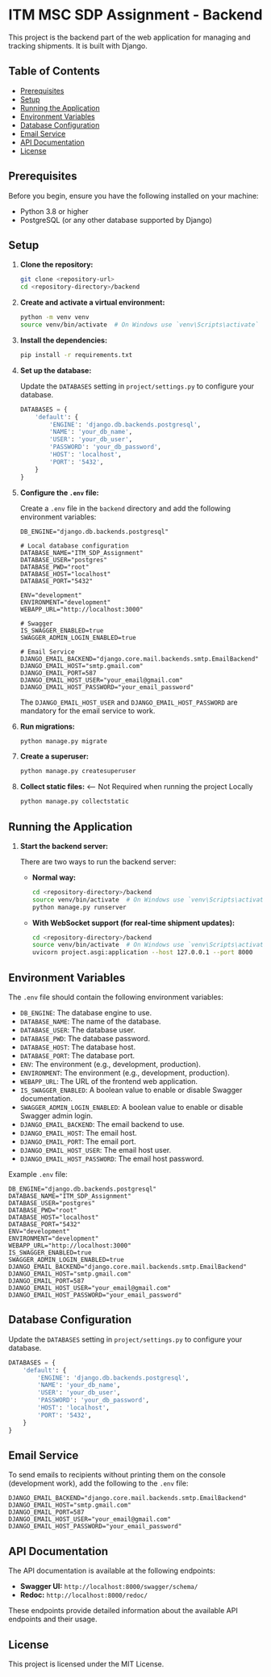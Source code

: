 # ITM MSC SDP Assignment - Backend

This project is the backend part of the web application for managing and tracking shipments. It is built with Django.

## Table of Contents

- [Prerequisites](#prerequisites)
- [Setup](#setup)
- [Running the Application](#running-the-application)
- [Environment Variables](#environment-variables)
- [Database Configuration](#database-configuration)
- [Email Service](#email-service)
- [API Documentation](#api-documentation)
- [License](#license)

## Prerequisites

Before you begin, ensure you have the following installed on your machine:

- Python 3.8 or higher
- PostgreSQL (or any other database supported by Django)

## Setup

1. **Clone the repository:**

    ```bash
    git clone <repository-url>
    cd <repository-directory>/backend
    ```

2. **Create and activate a virtual environment:**

    ```bash
    python -m venv venv
    source venv/bin/activate  # On Windows use `venv\Scripts\activate`
    ```

3. **Install the dependencies:**

    ```bash
    pip install -r requirements.txt
    ```

4. **Set up the database:**

    Update the `DATABASES` setting in `project/settings.py` to configure your database.

    ```python
    DATABASES = {
        'default': {
            'ENGINE': 'django.db.backends.postgresql',
            'NAME': 'your_db_name',
            'USER': 'your_db_user',
            'PASSWORD': 'your_db_password',
            'HOST': 'localhost',
            'PORT': '5432',
        }
    }
    ```

5. **Configure the `.env` file:**

    Create a `.env` file in the `backend` directory and add the following environment variables:

    ```env
    DB_ENGINE="django.db.backends.postgresql"

    # Local database configuration
    DATABASE_NAME="ITM_SDP_Assignment"
    DATABASE_USER="postgres"
    DATABASE_PWD="root"
    DATABASE_HOST="localhost"
    DATABASE_PORT="5432"

    ENV="development"
    ENVIRONMENT="development"
    WEBAPP_URL="http://localhost:3000"

    # Swagger
    IS_SWAGGER_ENABLED=true
    SWAGGER_ADMIN_LOGIN_ENABLED=true

    # Email Service
    DJANGO_EMAIL_BACKEND="django.core.mail.backends.smtp.EmailBackend"
    DJANGO_EMAIL_HOST="smtp.gmail.com"
    DJANGO_EMAIL_PORT=587
    DJANGO_EMAIL_HOST_USER="your_email@gmail.com"
    DJANGO_EMAIL_HOST_PASSWORD="your_email_password"
    ```

    The `DJANGO_EMAIL_HOST_USER` and `DJANGO_EMAIL_HOST_PASSWORD` are mandatory for the email service to work.

6. **Run migrations:**

    ```bash
    python manage.py migrate
    ```

7. **Create a superuser:**

    ```bash
    python manage.py createsuperuser
    ```

8. **Collect static files:** <-- Not Required when running the project Locally

    ```bash
    python manage.py collectstatic
    ```

## Running the Application

1. **Start the backend server:**

    There are two ways to run the backend server:

    - **Normal way:**

        ```bash
        cd <repository-directory>/backend
        source venv/bin/activate  # On Windows use `venv\Scripts\activate`
        python manage.py runserver
        ```

    - **With WebSocket support (for real-time shipment updates):**

        ```bash
        cd <repository-directory>/backend
        source venv/bin/activate  # On Windows use `venv\Scripts\activate`
        uvicorn project.asgi:application --host 127.0.0.1 --port 8000
        ```

## Environment Variables

The `.env` file should contain the following environment variables:

- `DB_ENGINE`: The database engine to use.
- `DATABASE_NAME`: The name of the database.
- `DATABASE_USER`: The database user.
- `DATABASE_PWD`: The database password.
- `DATABASE_HOST`: The database host.
- `DATABASE_PORT`: The database port.
- `ENV`: The environment (e.g., development, production).
- `ENVIRONMENT`: The environment (e.g., development, production).
- `WEBAPP_URL`: The URL of the frontend web application.
- `IS_SWAGGER_ENABLED`: A boolean value to enable or disable Swagger documentation.
- `SWAGGER_ADMIN_LOGIN_ENABLED`: A boolean value to enable or disable Swagger admin login.
- `DJANGO_EMAIL_BACKEND`: The email backend to use.
- `DJANGO_EMAIL_HOST`: The email host.
- `DJANGO_EMAIL_PORT`: The email port.
- `DJANGO_EMAIL_HOST_USER`: The email host user.
- `DJANGO_EMAIL_HOST_PASSWORD`: The email host password.

Example `.env` file:

```env
DB_ENGINE="django.db.backends.postgresql"
DATABASE_NAME="ITM_SDP_Assignment"
DATABASE_USER="postgres"
DATABASE_PWD="root"
DATABASE_HOST="localhost"
DATABASE_PORT="5432"
ENV="development"
ENVIRONMENT="development"
WEBAPP_URL="http://localhost:3000"
IS_SWAGGER_ENABLED=true
SWAGGER_ADMIN_LOGIN_ENABLED=true
DJANGO_EMAIL_BACKEND="django.core.mail.backends.smtp.EmailBackend"
DJANGO_EMAIL_HOST="smtp.gmail.com"
DJANGO_EMAIL_PORT=587
DJANGO_EMAIL_HOST_USER="your_email@gmail.com"
DJANGO_EMAIL_HOST_PASSWORD="your_email_password"
```

## Database Configuration

Update the `DATABASES` setting in `project/settings.py` to configure your database.

```python
DATABASES = {
    'default': {
        'ENGINE': 'django.db.backends.postgresql',
        'NAME': 'your_db_name',
        'USER': 'your_db_user',
        'PASSWORD': 'your_db_password',
        'HOST': 'localhost',
        'PORT': '5432',
    }
}
```

## Email Service

To send emails to recipients without printing them on the console (development work), add the following to the `.env` file:

```env
DJANGO_EMAIL_BACKEND="django.core.mail.backends.smtp.EmailBackend"
DJANGO_EMAIL_HOST="smtp.gmail.com"
DJANGO_EMAIL_PORT=587
DJANGO_EMAIL_HOST_USER="your_email@gmail.com"
DJANGO_EMAIL_HOST_PASSWORD="your_email_password"
```

## API Documentation

The API documentation is available at the following endpoints:

- **Swagger UI:** `http://localhost:8000/swagger/schema/`
- **Redoc:** `http://localhost:8000/redoc/`

These endpoints provide detailed information about the available API endpoints and their usage.

## License

This project is licensed under the MIT License.